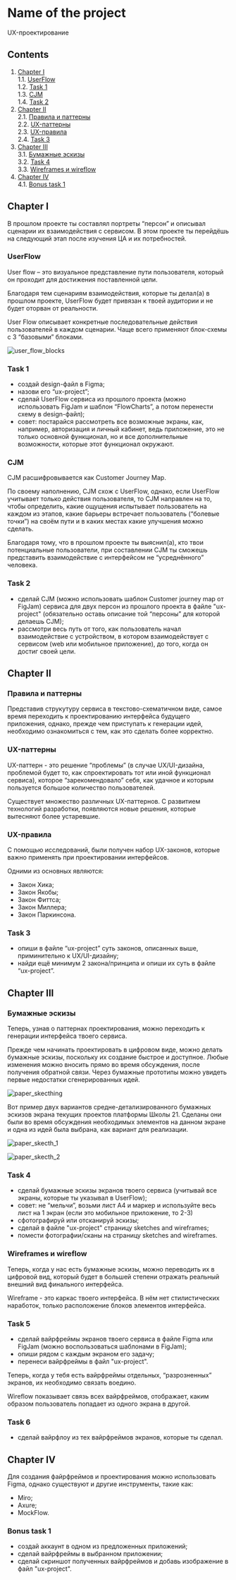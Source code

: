 # Name of the project
UX-проектирование

## Contents

1. [Chapter I](#chapter-i) \
    1.1. [UserFlow](#userflow) \
    1.2. [Task 1](#task-1) \
    1.3. [CJM](#cjm) \
    1.4. [Task 2](#task-2)
2. [Chapter II](#chapter-ii) \
    2.1. [Правила и паттерны](#правила-и-паттерны) \
    2.2. [UX-паттерны](#ux-паттерны) \
    2.3. [UX-правила](#ux-правила) \
    2.4. [Task 3](#task-3) 
3. [Chapter III](#chapter-iii) \
    3.1. [Бумажные эскизы](#бумажные-эскизы) \
    3.2. [Task 4](#task-4) \
    3.3. [Wireframes и wireflow](#wireframes-и-wireflow) 
4. [Chapter IV](#chapter-iv) \
    4.1. [Bonus task 1](#bonus-task-1) 

<h2 id="chapter-i">Chapter I</h2> 

В прошлом проекте ты составлял портреты “персон” и описывал сценарии их взаимодействия с сервисом. В этом проекте ты перейдёшь на следующий этап после изучения ЦА и их потребностей.

<h3 id="userflow">UserFlow</h3>

User flow – это визуальное представление пути пользователя, который он проходит для достижения поставленной цели.

Благодаря тем сценариям взаимодействия, которые ты делал(а) в прошлом проекте, UserFlow будет привязан к твоей аудитории и не будет оторван от реальности.

User Flow описывает конкретные последовательные действия пользователей в каждом сценарии. Чаще всего применяют блок-схемы с 3 “базовыми” блоками.

![user_flow_blocks](misc/images/user_flow_blocks.png)

<h3 id="task-1">Task 1</h3>

* создай design-файл в Figma;
* назови его “ux-project”;
* сделай UserFlow сервиса из прошлого проекта (можно использовать FigJam и шаблон “FlowCharts”, а потом перенести схему в design-файл);
* совет: постарайся рассмотреть все возможные экраны, как, например, авторизация и личный кабинет, ведь приложение, это не только основной функционал, но и все дополнительные возможности, которые этот функционал окружают.

<h3 id="cjm">CJM</h3>

CJM расшифровывается как Customer Journey Map.

По своему наполнению, CJM схож с UserFlow, однако, если UserFlow учитывает только действия пользователя, то CJM направлен на то, чтобы определить, какие ощущения испытывает пользователь на каждом из этапов, какие барьеры встречает пользователь (“болевые точки”) на своём пути и в каких местах какие улучшения можно сделать.

Благодаря тому, что в прошлом проекте ты выяснил(а), кто твои потенциальные пользователи, при составлении CJM ты сможешь представить взаимодействие с интерфейсом не “усреднённого” человека.

<h3 id="task-2">Task 2</h3>

* сделай CJM (можно использовать шаблон Customer journey map от FigJam) сервиса для двух персон из прошлого проекта в файле "ux-project" (обязательно оставь описание той “персоны” для которой делаешь CJM);
* рассмотри весь путь от того, как пользователь начал взаимодействие с устройством, в котором взаимодействует с сервисом (web или мобильное приложение), до того, когда он достиг своей цели.

<h2 id="chapter-ii">Chapter II</h2>

<h3 id="правила-и-паттерны">Правила и паттерны</h3>

Представив струкутуру сервиса в текстово-схематичном виде, самое время переходить к проектированию интерфейса будущего приложения, однако, прежде чем приступать к генерации идей, необходимо ознакомиться с тем, как это сделать более корректно.

<h3 id="ux-паттерны">UX-паттерны</h3>

UX-паттерн - это решение “проблемы” (в случае UX/UI-дизайна, проблемой будет то, как спроектировать тот или иной функционал сервиса), которое “зарекомендовало” себя, как удачное и которым пользуется большое количество пользователей.

Существует множество различных UX-паттернов. С развитием технологий разработки, появляются новые решения, которые вытесняют более устаревшие.

<h3 id="ux-правила">UX-правила</h3>

С помощью исследований, были получен набор UX-законов, которые важно применять при проектировании интерфейсов.

Одними из основных являются:
* Закон Хика;
* Закон Якобы;
* Закон Фиттса;
* Закон Миллера;
* Закон Паркинсона.

<h3 id="task-3">Task 3</h3>

* опиши в файле “ux-project” суть законов, описанных выше, приминительно к UX/UI-дизайну;
* найди ещё минимум 2 закона/принципа и опиши их суть в файле “ux-project”.

<h2 id="chapter-iii">Chapter III</h2>

<h3 id="бумажные-эскизы">Бумажные эскизы</h3>

Теперь, узнав о паттернах проектирования, можно переходить к генерации интерфейса твоего сервиса.


Прежде чем начинать проектировать в цифровом виде, можно делать бумажные эскизы, поскольку их создание быстрое и доступное. Любые изменения можно вносить прямо во время обсуждения, после получения обратной связи. Через бумажные прототипы можно увидеть первые недостатки сгенерированных идей.

![paper_skecthing](misc/images/paper_sketching.png)

Вот пример двух вариантов средне-детализированного бумажных эскизов экрана текущих проектов платформы Школы 21. Сделаны они были во время обсуждения необходимых элементов на данном экране и одна из идей была выбрана, как вариант для реализации.

![paper_skecth_1](misc/images/paper_sketch_1.png)

![paper_skecth_2](misc/images/paper_sketch_2.png)

<h3 id="task-4">Task 4</h3>

* сделай бумажные эскизы экранов твоего сервиса (учитывай все экраны, которые ты указывал в UserFlow);
* совет: не “мельчи”, возьми лист А4 и маркер и используйте весь лист на 1 экран (если это мобильное приложение, то 2-3)
* сфотографируй или отсканируй эскизы;
* сделай в файле "ux-project" страницу sketches and wireframes;
* помести фотографии/сканы на страницу sketches and wireframes.

<h3 id="wireframes-и-wireflow">Wireframes и wireflow</h3>

Теперь, когда у нас есть бумажные эскизы, можно переводить их в цифровой вид, который будет в большей степени отражать реальный внешний вид финального интерфейса.

Wireframe - это каркас твоего интерфейса. В нём нет стилистических наработок, только расположение блоков элементов интерфейса.

<h3 id="task-5">Task 5</h3>

* сделай вайрфреймы экранов твоего сервиса в файле Figma или FigJam (можно воспользоваться шаблонами в FigJam);
* опиши рядом с каждым экраном его задачу;
* перенеси вайрфреймы в файл "ux-project".

Теперь, когда у тебя есть вайрфреймы отдельных, “разрозненных” экранов, их необходимо связать воедино.

Wireflow показывает связь всех вайрфреймов, отображает, каким образом пользователь попадает из одного экрана в другой.

<h3 id="task-6">Task 6</h3>

* сделай вайрфлоу из тех вайрфреймов экранов, которые ты сделал.

<h2 id="chapter-iv">Chapter IV</h2>

Для создания файрфреймов и проектирования можно использовать Figma, однако существуют и другие инструменты, такие как:
* Miro;
* Axure;
* MockFlow.

<h3 id="bonus-task-1">Bonus task 1</h3>

* создай аккаунт в одном из предложенных приложений;
* сделай вайрфреймы в выбранном приложении;
* сделай скриншот полученных вайрфреймов и добавь изображение в файл "ux-project".





